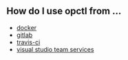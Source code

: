 ## How do I use opctl from ...

* [docker](docker.md)
* [gitlab](gitlab.md)
* [travis-ci](travis-ci.md)
* [visual studio team services](vsts.md)